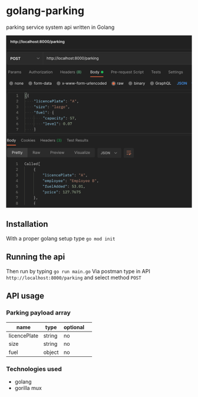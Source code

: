 # golang-parking
parking service system api written in Golang

![](./screen.png)

## Installation

With a proper golang setup type `go mod init`

## Running the api

Then run by typing `go run main.go`
Via postman type in API `http://localhost:8000/parking` and select method `POST`

## API usage

### Parking payload array

| name  | type  | optional  |     |
|---|---|---|---|
| licencePlate  | string  | no     
| size  | string  | no  |   |   
| fuel  | object  | no  |   |   


### Technologies used
- golang
- gorilla mux
